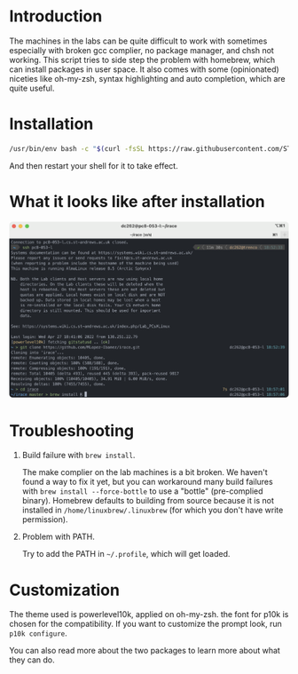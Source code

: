 # Introduction
The machines in the labs can be quite difficult to work with sometimes especially with broken gcc complier, no package manager, and chsh not working. This script tries to side step the problem with homebrew, which can install packages in user space. It also comes with some (opinionated) niceties like oh-my-zsh, syntax highlighting and auto completion, which are quite useful. 

# Installation
```bash
/usr/bin/env bash -c "$(curl -fsSL https://raw.githubusercontent.com/STAOJ/sta-setup/master/setup.sh)"
```

And then restart your shell for it to take effect.

# What it looks like after installation
![Screenshot](./screenshot.png)

# Troubleshooting
1. Build failure with `brew install`.

    The make complier on the lab machines is a bit broken. We haven't found a way to fix it yet, but you can workaround many build failures with `brew install --force-bottle` to use a "bottle" (pre-complied binary). Homebrew defaults to building from source because it is not installed in `/home/linuxbrew/.linuxbrew` (for which you don't have write permission). 

2. Problem with PATH.

    Try to add the PATH in `~/.profile`, which will get loaded.

# Customization
The theme used is powerlevel10k, applied on oh-my-zsh. the font for p10k is chosen for the compatibility. If you want to customize the prompt look, run `p10k configure`. 

You can also read more about the two packages to learn more about what they can do. 